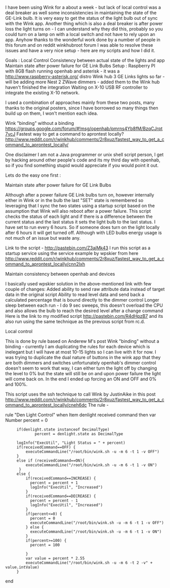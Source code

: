 I have been using Wink for a about a week - but lack of local control was a deal breaker as well some inconsistencies  in maintaining the state of the GE-Link bulb.  It is very easy to get the status of the light bulb out of sync with the Wink app.  Another thing which is also a deal breaker is after power loss the light turns on  - I can understand why they did this, probably so you could turn on a lamp on with a local switch and not have to rely upon an app.  Anyhow thanks to the wonderful work done by a number of people in this forum and on reddit winkhubroot forum I was able to resolve these issues and have a very nice setup - here are my scripts and how I did it.

Goals :
Local Control
Consistency between actual state of the lights and app
Maintain state after power failure for GE Link Bulbs
Setup :
Raspberry PI  with 8GB flash running openhab and asterisk - it was a http://www.raspberry-asterisk.org/ distro
Wink hub
3 GE Links lights so far - will be adding more
Nest 
2 ZWave dimmers - added them to the Wink hub haven't finished the integration
Waiting on X-10 USB RF controller to integrate the existing X-10 network.

I used a combination of approaches mainly from these two posts, many thanks to the original posters, since I have borrowed so many things then build up on them, I won't mention each idea.

Wink "binding" without a binding https://groups.google.com/forum/#!msg/openhab/pmrns4Yb8fM/BzqCJrpt7ycJ
Fastest way to get a command to aprontest locally? http://www.reddit.com/r/winkhub/comments/2r8xuz/fastest_way_to_get_a_command_to_aprontest_locally/

One disclaimer I am not a Java programmer or unix shell script person, I get by hacking around other people's code and its my third day with openhab, so if you find something stupid would appreciate if you would point it out.

Lets do the easy one first :

Maintain state after power failure for GE Link Bulbs

Although after a power failure GE Link bulbs turn on, however internally either in Wink or in the bulb the last "SET" state is remembered so leveraging that I sync the two states using a startup script based on the assumption that Wink will also reboot after a power failure.  This script checks the status of each light and if there is a difference between the current status and the last status it sets the light bulb to the last status.  I have set to run every 6 hours.  So if someone does turn on the light locally after 6 hours it will get turned off.  Although with LED bulbs energy usage is not much of an issue but waste any.

Link to the  script - http://pastebin.com/Z3ajMk43
I run this script as a startup service using the service example by wpskier from here http://www.reddit.com/r/winkhub/comments/2r8xuz/fastest_way_to_get_a_command_to_aprontest_locally/cnn2lxh


Maintain consistency between openhab and devices

I basically used wpskier solution in the above-mentioned link with  few couple of changes:
Added ability to send raw attribute data instead of target data in the original script
Ability to read level data and send back a calculated percentage that is bound directly to the dimmer control
Longer sleep between each run - I do 9 sec sweeps, this doesn't overload the CPU and also allows the bulb to reach the desired level after a change command
Here is the link to  my modified script http://pastebin.com/R4dHpzB7 and its also run using the same technique as the previous script from rc.d.  

Local control

This is done by  rule based on  Anderew M's post Wink "binding" without a binding  - currently I am duplicating the rules for each device which is inelegant but I will have at most 10-15 lights so I can live with it for now.  I was trying to duplicate the dual nature of buttons in the wink app that they are both dimmers and switches unfortunately openhab's dimmer control doesn't seem to work that way, I can either turn the light off by changing the level to 0% but the state will still be on and upon power failure the light will come back on.  In the end I ended up forcing an ON and OFF and 0% and 100%.

This script uses the ssh technique to call Wink by JustinAike in this post http://www.reddit.com/r/winkhub/comments/2r8xuz/fastest_way_to_get_a_command_to_aprontest_locally/cneh6dc
The rule - 

rule "Den Light Control"
	when 
		Item denlight received command
	then
		 var Number percent = 0

		 if(denlight.state instanceof DecimalType) 
		         percent = denlight.state as DecimalType 
		 
		 logInfo("ExecUtil", "Light Status = " + percent)
		 if(receivedCommand==OFF) {
			 executeCommandLine("/root/bin/wink.sh -u -m 6 -t 1 -v OFF") 
		 }
		 else if (receivedCommand==ON){
			 executeCommandLine("/root/bin/wink.sh -u -m 6 -t 1 -v ON")
		  }
		 else {
			 if(receivedCommand==INCREASE) {
			   percent = percent + 1
			   logInfo("ExecUtil", "Increased")
			 }
			 if(receivedCommand==DECREASE) {
			   percent = percent - 1
			   logInfo("ExecUtil", "Increased")
			 }
			 if(percent<=0) {
			   percent = 0
			   executeCommandLine("/root/bin/wink.sh -u -m 6 -t 1 -v OFF")
			 } else {
			   executeCommandLine("/root/bin/wink.sh -u -m 6 -t 1 -v ON")
			 }
			 if(percent>=100) {
			   percent = 100
			  
			 }
			 var value = percent * 2.55 
			 executeCommandLine("/root/bin/wink.sh -u -m 6 -t 2 -v" + value.intValue)
		 }
end

